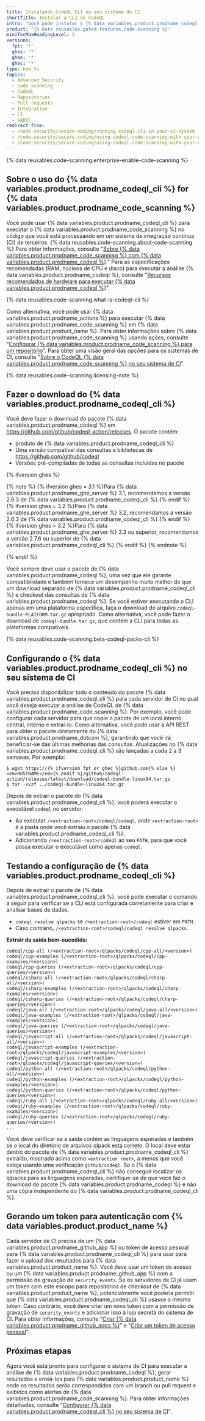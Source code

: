 ```yaml
---
title: Instalando CodeQL CLI no seu sistema de CI
shortTitle: Instalar a CLI do CodeQL
intro: 'Você pode instalar o {% data variables.product.prodname_codeql_cli %} e usá-lo para executar {% data variables.product.prodname_codeql %} {% data variables.product.prodname_code_scanning %} em um sistema de integração contínua de terceiros.'
product: '{% data reusables.gated-features.code-scanning %}'
miniTocMaxHeadingLevel: 3
versions:
  fpt: '*'
  ghes: '*'
  ghae: '*'
  ghec: '*'
type: how_to
topics:
  - Advanced Security
  - Code scanning
  - CodeQL
  - Repositories
  - Pull requests
  - Integration
  - CI
  - SARIF
redirect_from:
  - /code-security/secure-coding/running-codeql-cli-in-your-ci-system
  - /code-security/secure-coding/using-codeql-code-scanning-with-your-existing-ci-system/running-codeql-cli-in-your-ci-system
  - /code-security/secure-coding/using-codeql-code-scanning-with-your-existing-ci-system/installing-codeql-cli-in-your-ci-system
---
```


{% data reusables.code-scanning.enterprise-enable-code-scanning %}

## Sobre o uso do {% data variables.product.prodname_codeql_cli %} for {% data variables.product.prodname_code_scanning %}

Você pode usar {% data variables.product.prodname_codeql_cli %} para executar o {% data variables.product.prodname_code_scanning %} no código que você está processando em um sistema de integração contínua (CI) de terceiros. {% data reusables.code-scanning.about-code-scanning %} Para obter informações, consulte "[Sobre {% data variables.product.prodname_code_scanning %} com {% data variables.product.prodname_codeql %}](/code-security/secure-coding/automatically-scanning-your-code-for-vulnerabilities-and-errors/about-code-scanning-with-codeql)." Para as especificações recomendadas (RAM, núcleos de CPU e disco) para executar a análise {% data variables.product.prodname_codeql %}, consulte "[Recursos recomendados de hardware para executar {% data variables.product.prodname_codeql %}](/code-security/code-scanning/automatically-scanning-your-code-for-vulnerabilities-and-errors/recommended-hardware-resources-for-running-codeql)".

{% data reusables.code-scanning.what-is-codeql-cli %}

Como alternativa, você pode usar {% data variables.product.prodname_actions %} para executar {% data variables.product.prodname_code_scanning %} em {% data variables.product.product_name %}. Para obter informações sobre {% data variables.product.prodname_code_scanning %} usando ações, consulte "[Configurar {% data variables.product.prodname_code_scanning %} para um repositório](/code-security/secure-coding/setting-up-code-scanning-for-a-repository)". Para obter uma visão geral das opções para os sistemas de CI, consulte "[Sobre o CodeQL {% data variables.product.prodname_code_scanning %} no seu sistema de CI](/code-security/secure-coding/about-codeql-code-scanning-in-your-ci-system)".

{% data reusables.code-scanning.licensing-note %}

## Fazer o download do {% data variables.product.prodname_codeql_cli %}

Você deve fazer o download do pacote {% data variables.product.prodname_codeql %} em https://github.com/github/codeql-action/releases. O pacote contém:

- produto de {% data variables.product.prodname_codeql_cli %}
- Uma versão compatível das consultas e bibliotecas de https://github.com/github/codeql
- Versões pré-compiladas de todas as consultas incluídas no pacote

{% ifversion ghes %}

{% note %}
{% ifversion ghes = 3.1 %}Para {% data variables.product.prodname_ghe_server %} 3.1, recomendamos a versão 2.6.3 de {% data variables.product.prodname_codeql_cli %}.{% endif %}
{% ifversion ghes = 3.2 %}Para {% data variables.product.prodname_ghe_server %} 3.2, recomendamos a versão 2.6.3 de {% data variables.product.prodname_codeql_cli %}.{% endif %}
{% ifversion ghes > 3.2 %}Para {% data variables.product.prodname_ghe_server %} 3.3 ou superior, recomendamos a versão 2.7.6 ou superior de {% data variables.product.prodname_codeql_cli %}.{% endif %}
{% endnote %}

{% endif %}

Você sempre deve usar o pacote de {% data variables.product.prodname_codeql %}, uma vez que ele garante compatibilidade e também fornece um desempenho muito melhor do que um download separado de {% data variables.product.prodname_codeql_cli %} e checkout das consultas de {% data variables.product.prodname_codeql %}. Se você estiver executando o CLI apenas em uma plataforma específica, faça o download do arquivo `codeql-bundle-PLATFORM.tar.gz` apropriado. Como alternativa, você pode fazer o download de `codeql-bundle.tar.gz`, que contém a CLI para todas as plataformas compatíveis.

{% data reusables.code-scanning.beta-codeql-packs-cli %}

## Configurando o {% data variables.product.prodname_codeql_cli %} no seu sistema de CI

Você precisa disponibilizar todo o conteúdo do pacote {% data variables.product.prodname_codeql_cli %} para cada servidor de CI no qual você deseja executar a análise de CodeQL de {% data variables.product.prodname_code_scanning %}. Por exemplo, você pode configurar cada servidor para que copie o pacote de um local interno central, interno e extraí-lo. Como alternativa, você pode usar a API REST para obter o pacote diretamente do {% data variables.product.prodname_dotcom %}, garantindo que você irá beneficiar-se das últimas melhorias das consultas. Atualizações no {% data variables.product.prodname_codeql_cli %} são lançadas a cada 2 a 3 semanas. Por exemplo:

```shell
$ wget https://{% ifversion fpt or ghec %}github.com{% else %}<em>HOSTNAME</em>{% endif %}/github/codeql-action/releases/latest/download/codeql-bundle-linux64.tar.gz
$ tar -xvzf ../codeql-bundle-linux64.tar.gz
```

Depois de extrair o pacote do {% data variables.product.prodname_codeql_cli %}, você poderá executar o executável `codeql` no servidor:

- Ao executar `/<extraction-root>/codeql/codeql`, onde `<extraction-root>` é a pasta onde você extraiu o pacote {% data variables.product.prodname_codeql_cli %}.
- Adicionando `/<extraction-root>/codeql` ao seu `PATH`, para que você possa executar o executável como apenas `codeql`.

## Testando a configuração de {% data variables.product.prodname_codeql_cli %}

Depois de extrair o pacote de {% data variables.product.prodname_codeql_cli %}, você pode executar o comando a seguir para verificar se a CLI está configurada corretamente para criar e analisar bases de dados.

- `codeql resolve qlpacks` se `/<extraction-root>/codeql` estiver em `PATH`.
- Caso contrário, `/<extraction-root>/codeql/codeql resolve qlpacks`.

**Extrair da saída bem-sucedida:**
```
codeql/cpp-all (/<extraction-root>/qlpacks/codeql/cpp-all/<version>)
codeql/cpp-examples (/<extraction-root>/qlpacks/codeql/cpp-examples/<version>)
codeql/cpp-queries (/<extraction-root>/qlpacks/codeql/cpp-queries/<version>)
codeql/csharp-all (/<extraction-root>/qlpacks/codeql/charp-all/<version>)
codeql/csharp-examples (/<extraction-root>/qlpacks/codeql/charp-examples/<version>)
codeql/csharp-queries (/<extraction-root>/qlpacks/codeql/charp-queries/<version>)
codeql/java-all (/<extraction-root>/qlpacks/codeql/java-all/<version>)
codeql/java-examples (/<extraction-root>/qlpacks/codeql/java-examples/<version>)
codeql/java-queries (/<extraction-root>/qlpacks/codeql/java-queries/<version>)
codeql/javascript-all (/<extraction-root>/qlpacks/codeql/javascript-all/<version>)
codeql/javascript-examples (/<extraction-root>/qlpacks/codeql/javascript-examples/<version>)
codeql/javascript-queries (/<extraction-root>/qlpacks/codeql/javascript-queries/<version>)
codeql/python-all (/<extraction-root>/qlpacks/codeql/python-all/<version>)
codeql/python-examples (/<extraction-root>/qlpacks/codeql/python-examples/<version>)
codeql/python-queries (/<extraction-root>/qlpacks/codeql/python-queries/<version>)
codeql/ruby-all (/<extraction-root>/qlpacks/codeql/ruby-all/<version>)
codeql/ruby-examples (/<extraction-root>/qlpacks/codeql/ruby-examples/<version>)
codeql/ruby-queries (/<extraction-root>/qlpacks/codeql/ruby-queries/<version>)
...
```

Você deve verificar se a saída contém as linguagens esperadas e também se o local do diretório de arquivos qlpack está correto. O local deve estar dentro do pacote de {% data variables.product.prodname_codeql_cli %} extraído, mostrado acima como `<extraction root>`, a menos que você esteja usando uma verificação `github/codeql`. Se o {% data variables.product.prodname_codeql_cli %} não conseguir localizar os qlpacks para as linguagens esperadas, certifique-se de que você faz o download do pacote {% data variables.product.prodname_codeql %} e não uma cópia independente do {% data variables.product.prodname_codeql_cli %}.

## Gerando um token para autenticação com {% data variables.product.product_name %}

Cada servidor de CI precisa de um {% data variables.product.prodname_github_app %} ou token de acesso pessoal para {% data variables.product.prodname_codeql_cli %} para usar para fazer o upload dos resultados para {% data variables.product.product_name %}. Você deve usar um token de acesso ou um {% data variables.product.prodname_github_app %} com a permissão de gravação de `security_events`. Se os servidores de CI já usam um token com este escopo para repositórios de checkout de {% data variables.product.product_name %}, potencialmente você poderia permitir que {% data variables.product.prodname_codeql_cli %} usasse o mesmo token. Caso contrário, você deve criar um novo token com a permissão de gravação de `security_events` e adicionar isso à loja secreta do sistema de CI. Para obter informações, consulte "[Criar {% data variables.product.prodname_github_apps %}](/developers/apps/building-github-apps)" e "[Criar um token de acesso pessoal](/github/authenticating-to-github/creating-a-personal-access-token)".

## Próximas etapas

Agora você está pronto para configurar o sistema de CI para executar a análise de {% data variables.product.prodname_codeql %}, gerar resultados e enviá-los para {% data variables.product.product_name %} onde os resultados serão correspondidos com um branch ou pull request e exibidos como alertas de {% data variables.product.prodname_code_scanning %}. Para obter informações detalhadas, consulte "[Configurar {% data variables.product.prodname_codeql_cli %} no seu sistema de CI](/code-security/secure-coding/using-codeql-code-scanning-with-your-existing-ci-system/configuring-codeql-cli-in-your-ci-system)".
